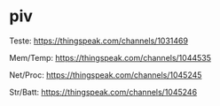 # piv

Teste: https://thingspeak.com/channels/1031469



Mem/Temp: https://thingspeak.com/channels/1044535

Net/Proc: https://thingspeak.com/channels/1045245

Str/Batt: https://thingspeak.com/channels/1045246 
